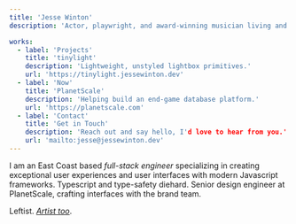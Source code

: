 ```yaml
---
title: 'Jesse Winton'
description: 'Actor, playwright, and award-winning musician living and working outside Boston, MA.'

works:
  - label: 'Projects'
    title: 'tinylight'
    description: 'Lightweight, unstyled lightbox primitives.'
    url: 'https://tinylight.jessewinton.dev'
  - label: 'Now'
    title: 'PlanetScale'
    description: 'Helping build an end-game database platform.'
    url: 'https://planetscale.com'
  - label: 'Contact'
    title: 'Get in Touch'
    description: 'Reach out and say hello, I'd love to hear from you.'
    url: 'mailto:jesse@jessewinton.dev'
---
```


I am an East Coast based _full-stack engineer_ specializing in creating exceptional user experiences and user interfaces with modern Javascript frameworks. Typescript and type-safety diehard. Senior design engineer at PlanetScale, crafting interfaces with the brand team.

Leftist. [_Artist too_](https://jessewinton.com).
